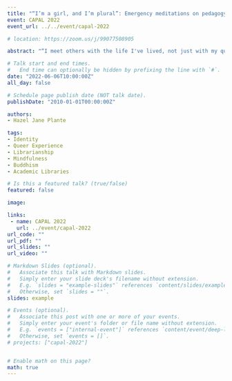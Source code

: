 ```yaml
---
title: "“I’m a girl, and I’m plural”: Emergency meditations on pedagogy, mindfulness, layered identities, and libraries "
event: CAPAL 2022
event_url: ../../event/capal-2022

# location: https://zoom.us/j/99077508905

abstract: "“I meet others with the life I've lived, not just with my questions.” - Krista Tippett. While working amidst a global pandemic, many of us have been inviting students, researchers, and colleagues into our homes for meetings, classes, and consultations. At times, we have likely felt a sense of connection and compassion, in part because we have become keenly aware that we are all suffering. In this paper, Hazel Jane Plante will discuss opening her pedagogical practice to allow space for mindfulness, embodiment, and knowledge gained from her layered identity as an academic librarian, a queer trans femme, a Buddhist, and a novelist."   

# Talk start and end times.
#   End time can optionally be hidden by prefixing the line with `#`.
date: "2022-06-06T10:00:00Z"
all_day: false

# Schedule page publish date (NOT talk date).
publishDate: "2010-01-01T00:00:00Z"

authors:
- Hazel Jane Plante

tags: 
- Identity
- Queer Experience 
- Librarianship
- Mindfulness
- Buddhism
- Academic Libraries

# Is this a featured talk? (true/false)
featured: false

image:

links:
 - name: CAPAL 2022
   url: ../event/capal-2022
url_code: ""
url_pdf: ""
url_slides: ""
url_video: ""

# Markdown Slides (optional).
#   Associate this talk with Markdown slides.
#   Simply enter your slide deck's filename without extension.
#   E.g. `slides = "example-slides"` references `content/slides/example-slides.md`.
#   Otherwise, set `slides = ""`.
slides: example

# Events (optional).
#   Associate this post with one or more of your events.
#   Simply enter your event's folder or file name without extension.
#   E.g. `events = ["internal-event"]` references `content/event/deep-learning/index.md`.
#   Otherwise, set `events = []`.
# projects: ["capal-2022"]


# Enable math on this page?
math: true
---
```


